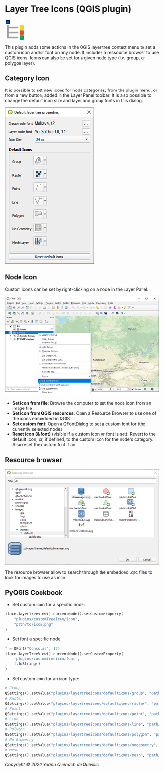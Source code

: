 Layer Tree Icons (QGIS plugin)
===
![Icon](./icon.png)

This plugin adds some actions in the QGIS layer tree context menu to set a custom icon and/or font on any node.
It includes a ressource browser to use QGIS icons. Icons can also be set for a given node type (i.e. group, or polygon layer).

Category Icon
--
It is possible to set new icons for node categories, from the plugin menu, or from a new button, added in the Layer Panel toolbar. It is also possible to change the default icon size and layer and group fonts in this dialog.

![Default icons dialog](./docs/default_icons.png)

Node Icon
--
Custom icons can be set by right-clicking on a node in the Layer Panel.

![Menu](./docs/menu.png)

 - **Set icon from file**: Browse the computer to set the node icon from an image file
 - **Set icon from QGIS resources**: Open a Resource Browser to use one of the icons embedded in QGIS
 - **Set custom font**: Open a QFontDialog to set a custom font for tthe currently selected nodes
 - **Reset icon (& font)** (visible if a custom icon or font is set): Revert to the default icon, or, if defined, to the custom icon for the node's category. Also reset the custom font if an

Resource browser
--
![Resource browser](./docs/resource_browser.png)

The resource browser allow to search through the embedded .qrc files to look for images to use as icon.

PyQGIS Cookbook
--

 - Set custom icon for a specific node:

```python
iface.layerTreeView().currentNode().setCustomProperty(
    "plugins/customTreeIcon/icon",
    "path/to/icon.png"
)
```

 - Set font a specific node:

```python
f = QFont("Consolas", 12)
iface.layerTreeView().currentNode().setCustomProperty(
    "plugins/customTreeIcon/font",
    f.toString()
)
```

 - Set custom icon for an icon type:
```python
# Group
QSettings().setValue("plugins/layertreeicons/defaulticons/group", "path/to/icon.png")
# Raster
QSettings().setValue("plugins/layertreeicons/defaulticons/raster", "path/to/icon.png")
# Point
QSettings().setValue("plugins/layertreeicons/defaulticons/point", "path/to/icon.png")
# Line
QSettings().setValue("plugins/layertreeicons/defaulticons/line", "path/to/icon.png")
# Polygon
QSettings().setValue("plugins/layertreeicons/defaulticons/polygon", "path/to/icon.png")
# No Geometry
QSettings().setValue("plugins/layertreeicons/defaulticons/nogeometry", "path/to/icon.png")
# Mesh
QSettings().setValue("plugins/layertreeicons/defaulticons/mesh", "path/to/icon.png")
```



*Copyright © 2020 Yoann Quenach de Quivillic*

